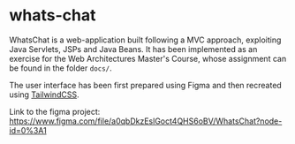 # whats-chat

WhatsChat is a web-application built following a MVC approach, exploiting Java Servlets, JSPs and Java Beans.
It has been implemented as an exercise for the Web Architectures Master's Course, whose assignment can be found in the folder `docs/`.

The user interface has been first prepared using Figma and then recreated using [TailwindCSS](https://tailwindcss.com/).

Link to the figma project: https://www.figma.com/file/a0qbDkzEslGoct4QHS6oBV/WhatsChat?node-id=0%3A1
